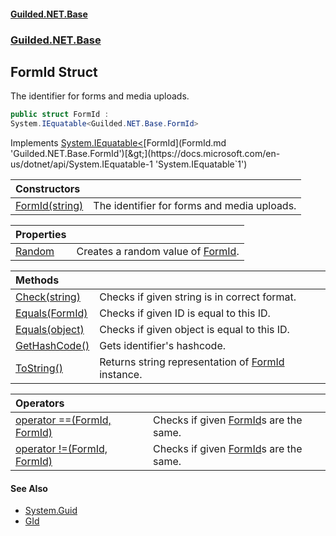 #### [Guilded.NET.Base](Guilded_NET_Base.md 'Guilded.NET.Base')
### [Guilded.NET.Base](Guilded_NET_Base.md#Guilded_NET_Base 'Guilded.NET.Base')
## FormId Struct
The identifier for forms and media uploads.  
```csharp
public struct FormId :
System.IEquatable<Guilded.NET.Base.FormId>
```

Implements [System.IEquatable&lt;](https://docs.microsoft.com/en-us/dotnet/api/System.IEquatable-1 'System.IEquatable`1')[FormId](FormId.md 'Guilded.NET.Base.FormId')[&gt;](https://docs.microsoft.com/en-us/dotnet/api/System.IEquatable-1 'System.IEquatable`1')  

| Constructors | |
| :--- | :--- |
| [FormId(string)](FormId_FormId(string).md 'Guilded.NET.Base.FormId.FormId(string)') | The identifier for forms and media uploads.<br/> |

| Properties | |
| :--- | :--- |
| [Random](FormId_Random.md 'Guilded.NET.Base.FormId.Random') | Creates a random value of [FormId](FormId.md 'Guilded.NET.Base.FormId').<br/> |

| Methods | |
| :--- | :--- |
| [Check(string)](FormId_Check(string).md 'Guilded.NET.Base.FormId.Check(string)') | Checks if given string is in correct format.<br/> |
| [Equals(FormId)](FormId_Equals(FormId).md 'Guilded.NET.Base.FormId.Equals(Guilded.NET.Base.FormId)') | Checks if given ID is equal to this ID.<br/> |
| [Equals(object)](FormId_Equals(object).md 'Guilded.NET.Base.FormId.Equals(object)') | Checks if given object is equal to this ID.<br/> |
| [GetHashCode()](FormId_GetHashCode().md 'Guilded.NET.Base.FormId.GetHashCode()') | Gets identifier's hashcode.<br/> |
| [ToString()](FormId_ToString().md 'Guilded.NET.Base.FormId.ToString()') | Returns string representation of [FormId](FormId.md 'Guilded.NET.Base.FormId') instance.<br/> |

| Operators | |
| :--- | :--- |
| [operator ==(FormId, FormId)](FormId_operator(FormId_FormId).md 'Guilded.NET.Base.FormId.op_Equality(Guilded.NET.Base.FormId, Guilded.NET.Base.FormId)') | Checks if given [FormId](FormId.md 'Guilded.NET.Base.FormId')s are the same.<br/> |
| [operator !=(FormId, FormId)](FormId_operator!(FormId_FormId).md 'Guilded.NET.Base.FormId.op_Inequality(Guilded.NET.Base.FormId, Guilded.NET.Base.FormId)') | Checks if given [FormId](FormId.md 'Guilded.NET.Base.FormId')s are the same.<br/> |
#### See Also
- [System.Guid](https://docs.microsoft.com/en-us/dotnet/api/System.Guid 'System.Guid')
- [GId](GId.md 'Guilded.NET.Base.GId')
